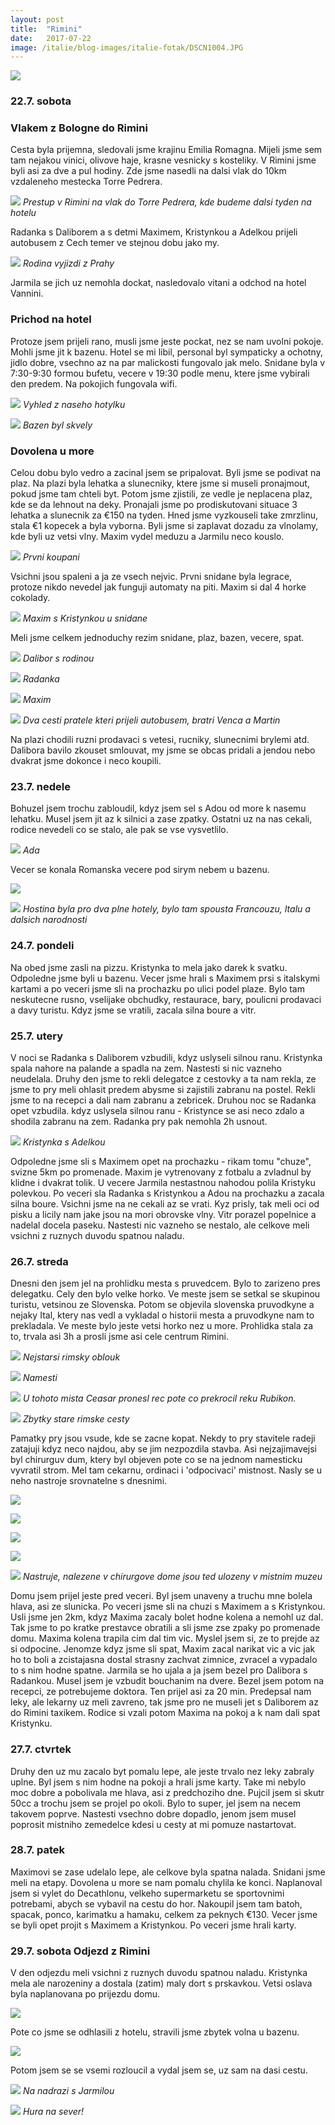 ```yaml
---
layout: post
title:  "Rimini"
date:   2017-07-22
image: /italie/blog-images/italie-fotak/DSCN1004.JPG
---
```

![](/italie/blog-images/italie-fotak/DSCN1004.JPG)


### 22.7. sobota 

### Vlakem z Bologne do Rimini
Cesta byla prijemna, sledovali jsme krajinu Emilia Romagna. Mijeli jsme sem tam nejakou vinici, olivove haje, krasne vesnicky s kosteliky. V Rimini jsme byli asi za dve a pul hodiny. Zde jsme nasedli na dalsi vlak do 10km vzdaleneho mestecka Torre Pedrera.

![](/italie/blog-images/iphone/IMG_1606.JPG)
*Prestup v Rimini na vlak do Torre Pedrera, kde budeme dalsi tyden na hotelu*

Radanka s Daliborem a s detmi Maximem, Kristynkou a Adelkou prijeli autobusem z Cech temer ve stejnou dobu jako my. 

![](/italie/blog-images/iphone/IMG_1590.JPG)
*Rodina vyjizdi z Prahy*

Jarmila se jich uz nemohla dockat, nasledovalo vitani a odchod na hotel Vannini. 

### Prichod na hotel
Protoze jsem prijeli rano, musli jsme jeste pockat, nez se nam uvolni pokoje. Mohli jsme jit k bazenu.  Hotel se mi libil, personal byl sympaticky a ochotny, jidlo dobre, vsechno az na par malickosti fungovalo jak melo. Snidane byla v 7:30-9:30 formou bufetu, vecere v 19:30 podle menu, ktere jsme vybirali den predem. Na pokojich fungovala wifi.

![](/italie/blog-images/italie-fotak/DSCN1003.JPG)
*Vyhled z naseho hotylku*

![](/italie/blog-images/italie-fotak/DSCN1056.JPG)
*Bazen byl skvely*

### Dovolena u more
Celou dobu bylo vedro a zacinal jsem se pripalovat. Byli jsme se podivat na plaz. Na plazi byla lehatka a slunecniky, ktere jsme si museli pronajmout, pokud jsme tam chteli byt. Potom jsme zjistili, ze vedle je neplacena plaz, kde se da lehnout na deky. Pronajali jsme po prodiskutovani situace 3 lehatka a slunecnik za €150 na tyden. Hned jsme vyzkouseli take zmrzlinu, stala €1 kopecek a byla vyborna. Byli jsme si zaplavat dozadu za vlnolamy, kde byli uz vetsi vlny. Maxim vydel meduzu a Jarmilu neco kouslo. 

![](/italie/blog-images/italie-fotak/DSCN1005.JPG)
*Prvni koupani*

Vsichni jsou spaleni a ja ze vsech nejvic.
Prvni snidane byla legrace, protoze nikdo nevedel jak funguji automaty na piti. Maxim si dal 4 horke cokolady.

![](/italie/blog-images/iphone/IMG_1645.JPG)
*Maxim s Kristynkou u snidane*

Meli jsme celkem jednoduchy rezim snidane, plaz, bazen, vecere, spat.

![](/italie/blog-images/italie-fotak/DSCN1017.JPG)
*Dalibor s rodinou*

![](/italie/blog-images/italie-fotak/DSCN1044.JPG)
*Radanka*

![](/italie/blog-images/italie-fotak/DSCN1039.JPG)
*Maxim*

![](/italie/blog-images/italie-fotak/DSCN1055.JPG)
*Dva cesti pratele kteri prijeli autobusem, bratri Venca a Martin*

Na plazi chodili ruzni prodavaci s vetesi, rucniky, slunecnimi brylemi atd. Dalibora bavilo zkouset smlouvat, my jsme se obcas pridali a jendou nebo dvakrat jsme dokonce i neco koupili.

### 23.7. nedele
Bohuzel jsem trochu zabloudil, kdyz jsem sel s Adou od more k nasemu lehatku. Musel jsem jit az k silnici a zase zpatky. Ostatni uz na nas cekali, rodice nevedeli co se stalo, ale pak se vse vysvetlilo.

![](/italie/blog-images/italie-fotak/DSCN1008.JPG)
*Ada*

Vecer se konala Romanska vecere pod sirym nebem u bazenu.

![](/italie/blog-images/iphone/IMG_1619.JPG)

![](/italie/blog-images/iphone/IMG_1631.JPG)
*Hostina byla pro dva plne hotely, bylo tam spousta Francouzu, Italu a dalsich narodnosti*

### 24.7. pondeli
Na obed jsme zasli na pizzu. Kristynka to mela jako darek k svatku. Odpoledne jsme byli u bazenu. Vecer jsme hrali s Maximem prsi s italskymi kartami a po veceri jsme sli na prochazku po ulici podel plaze. Bylo tam neskutecne rusno, vselijake obchudky, restaurace, bary, poulicni prodavaci a davy turistu. Kdyz jsme se vratili, zacala silna boure a vitr.

### 25.7. utery
V noci se Radanka s Daliborem vzbudili, kdyz uslyseli silnou ranu. Kristynka spala nahore na palande a spadla na zem. Nastesti si nic vazneho neudelala. Druhy den jsme to rekli delegatce z cestovky a ta nam rekla, ze jsme to pry meli ohlasit predem abysme si zajistili zabranu na postel. Rekli jsme to na recepci a dali nam zabranu a zebricek. Druhou noc se Radanka opet vzbudila. kdyz uslysela silnou ranu - Kristynce se asi neco zdalo a shodila zabranu na zem. Radanka pry pak nemohla 2h usnout.

![](/italie/blog-images/italie-fotak/DSCN1015.JPG)
*Kristynka s Adelkou*

Odpoledne jsme sli s Maximem opet na prochazku - rikam tomu "chuze", svizne 5km po promenade. Maxim je vytrenovany z fotbalu a zvladnul by klidne i dvakrat tolik. U vecere Jarmila nestastnou nahodou polila Kristyku polevkou. 
Po veceri sla Radanka s Kristynkou a Adou na prochazku a zacala silna boure. Vsichni jsme na ne cekali az se vrati. Kyz prisly, tak meli oci od pisku a licily nam jake jsou na mori obrovske vlny. Vitr porazel popelnice a nadelal docela paseku. Nastesti nic vazneho se nestalo, ale celkove meli vsichni z ruznych duvodu spatnou naladu.

### 26.7. streda
Dnesni den jsem jel na prohlidku mesta s pruvedcem. Bylo to zarizeno pres delegatku. Cely den bylo velke horko. Ve meste jsem se setkal se skupinou turistu, vetsinou ze Slovenska. Potom se objevila slovenska pruvodkyne a nejaky Ital, ktery nas vedl a vykladal o historii mesta a pruvodkyne nam to prekladala. Ve meste bylo jeste vetsi horko nez u more. Prohlidka stala za to, trvala asi 3h a prosli jsme asi cele centrum Rimini.

![](/italie/blog-images/iphone/IMG_1657.JPG)
*Nejstarsi rimsky oblouk*

![](/italie/blog-images/iphone/IMG_1666.JPG)
*Namesti*

![](/italie/blog-images/iphone/IMG_1669.JPG)
*U tohoto mista Ceasar pronesl rec pote co prekrocil reku Rubikon.*

![](/italie/blog-images/iphone/IMG_1670.JPG)
*Zbytky stare rimske cesty*

Pamatky pry jsou vsude, kde se zacne kopat. Nekdy to pry stavitele radeji zatajuji kdyz neco najdou, aby se jim nezpozdila stavba. Asi nejzajimavejsi byl chirurguv dum, ktery byl objeven pote co se na jednom namesticku vyvratil strom. Mel tam cekarnu, ordinaci i 'odpocivaci' mistnost. Nasly se u neho nastroje srovnatelne s dnesnimi.

![](/italie/blog-images/iphone/IMG_1686.JPG)

![](/italie/blog-images/iphone/IMG_1688.JPG)

![](/italie/blog-images/iphone/IMG_1690.JPG)

![](/italie/blog-images/iphone/IMG_1692.JPG)

![](/italie/blog-images/iphone/IMG_1702.JPG)
*Nastruje, nalezene v chirurgove dome jsou ted ulozeny v mistnim muzeu*

Domu jsem prijel jeste pred veceri. Byl jsem unaveny a truchu mne bolela hlava, asi ze slunicka. Po veceri jsme sli na chuzi s Maximem a s Kristynkou. Usli jsme jen 2km, kdyz Maxima zacaly bolet hodne kolena a nemohl uz dal. Tak jsme to po kratke prestavce obratili a sli jsme zse zpaky po promenade domu. Maxima kolena trapila cim dal tim vic. Myslel jsem si, ze to prejde az si odpocine. Jenomze kdyz jsme sli spat, Maxim zacal narikat vic a vic jak ho to boli a zcistajasna dostal strasny zachvat zimnice, zvracel a vypadalo to s nim hodne spatne. Jarmila se ho ujala a ja jsem bezel pro Dalibora s Radankou. Musel jsem je vzbudit bouchanim na dvere. Bezel jsem potom na recepci, ze potrebujeme doktora. Ten prijel asi za 20 min. Predepsal nam leky, ale lekarny uz meli zavreno, tak jsme pro ne museli jet s Daliborem az do Rimini taxikem. Rodice si vzali potom Maxima na pokoj a k nam dali spat Kristynku. 

### 27.7. ctvrtek
Druhy den uz mu zacalo byt pomalu lepe, ale jeste trvalo nez leky zabraly uplne. Byl jsem s nim hodne na pokoji a hrali jsme karty. Take mi nebylo moc dobre a pobolivala me hlava, asi z predchoziho dne. 
Pujcil jsem si skutr 50cc a trochu jsem se projel po okoli. Bylo to super, jel jsem na necem takovem poprve. Nastesti vsechno dobre dopadlo, jenom jsem musel poprosit mistniho zemedelce kdesi u cesty at mi pomuze nastartovat.

### 28.7. patek
Maximovi se zase udelalo lepe, ale celkove byla spatna nalada. Snidani jsme meli na etapy. Dovolena u more se nam pomalu chylila ke konci. Naplanoval jsem si vylet do Decathlonu, velkeho supermarketu se sportovnimi potrebami, abych se vybavil na cestu do hor. Nakoupil jsem tam batoh, spacak, ponco, karimatku a hamaku, celkem za peknych €130.
Vecer jsme se byli opet projit s Maximem a Kristynkou. Po veceri jsme hrali karty.

### 29.7. sobota Odjezd z Rimini
V den odjezdu meli vsichni z ruznych duvodu spatnou naladu. Kristynka mela ale narozeniny a dostala (zatim) maly dort s prskavkou. Vetsi oslava byla naplanovana po prijezdu domu. 

![](/italie/blog-images/iphone/IMG_1715.JPG)

Pote co jsme se odhlasili z hotelu, stravili jsme zbytek volna u bazenu. 

![](/italie/blog-images/iphone/IMG_1712.JPG)


Potom jsem se se vsemi rozloucil a vydal jsem se, uz sam na dasi cestu.

![](/italie/blog-images/iphone/IMG_1718.JPG)
*Na nadrazi s Jarmilou*

![](/italie/blog-images/iphone/IMG_1717.JPG)
*Hura na sever!*


